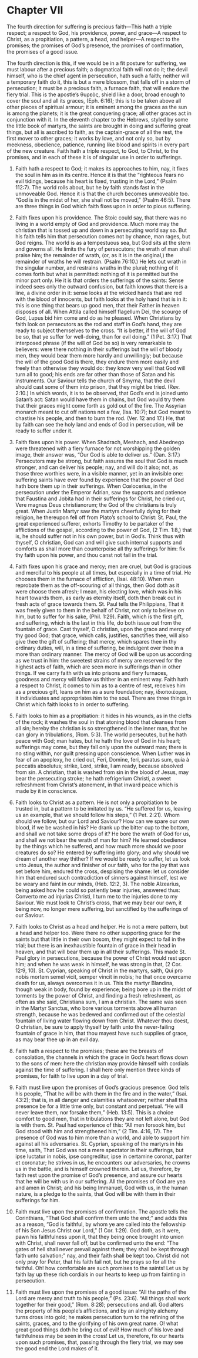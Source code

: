 # Chapter VII

The fourth direction for suffering is precious faith—This hath a triple respect; a respect to God, his providence, power, and grace—A respect to Christ, as a propitiation, a pattern, a head, and helper—A respect to the promises; the promises of God’s presence, the promises of confirmation, the promises of a good issue.

The fourth direction is this, if we would be in a fit posture for suffering, we must labour after a precious faith; a dogmatical faith will not do it; the devil himself, who is the chief agent in persecution, hath such a faith; neither will a temporary faith do it, this is but a mere blossom, that falls off in a storm of persecution; it must be a precious faith, a furnace faith, that will endure the fiery trial. This is the apostle’s θυρεὸς, shield like a door, broad enough to cover the soul and all its graces, (Eph. 6:16); this is to be taken above all other pieces of spiritual armour; it is eminent among the graces as the sun is among the planets; it is the great conquering grace; all other graces act in conjunction with it. In the eleventh chapter to the Hebrews, styled by some the little book of martyrs, the saints are brought in doing and suffering great things, but all is ascribed to faith, as the captain-grace of all the rest, the first mover to other graces; it works by love, and not only so, but by meekness, obedience, patience, running like blood and spirits in every part of the new creature. Faith hath a triple respect, to God, to Christ, to the promises, and in each of these it is of singular use in order to sufferings.

1. Faith hath a respect to God; it makes its approaches to him, nay, it fixes the soul in him as in its centre. Hence it is that the “righteous fears no evil tidings, because his heart is fixed, trusting in the Lord,” (Psalm 112:7). The world rolls about, but he by faith stands fast in the unmoveable God. Hence it is that the church becomes unmoveable too. “God is in the midst of her, she shall not be moved,” (Psalm 46:5). There are three things in God which faith fixes upon in order to pious suffering.

1. Faith fixes upon his providence. The Stoic could say, that there was no living in a world empty of God and providence. Much more may the christian that is tossed up and down in a persecuting world say so. But his faith tells him that persecution comes not by chance, man rages, but God reigns. The world is as a tempestuous sea, but God sits at the stern and governs all. He limits the fury of persecutors; the wrath of man shall praise him; the remainder of wrath, (or, as it is in the original,) the remainder of wraths he will restrain. (Psalm 76:10.) He lets out wrath in the singular number, and restrains wraths in the plural; nothing of it comes forth but what is permitted: nothing of it is permitted but the minor part only. He it is that orders the sufferings of the saints: Sense indeed sees only the outward confusion, but faith knows that there is a line, a divine order in it: sense looks at the wicked hands that are red with the blood of innocents, but faith looks at the holy hand that is in it: this is one thing that bears up good men, that their Father in heaven disposes of all. When Attila called himself flagellum Dei, the scourge of God, Lupus bid him come and do as he pleased. When Christians by faith look on persecutors as the rod and staff in God’s hand, they are ready to subject themselves to the cross. “It is better, if the will of God be so, that ye suffer for well-doing, than for evil doing.” (1 Pet. 3:17.) That interposed phrase (if the will of God be so) is very remarkable to believers: were there nothing in their sufferings but the will of bloody men, they would bear them more hardly and unwillingly; but because the will of the good God is there, they endure them more easily and freely than otherwise they would do: they know very well that God will turn all to good; his ends are far other than those of Satan and his instruments. Our Saviour tells the church of Smyrna, that the devil should cast some of them into prison, that they might be tried. (Rev. 2:10.) In which words, it is to be observed, that God’s end is joined unto Satan’s act: Satan would have them in chains, but God would try them that their graces might come forth as gold out of the fire. The Assyrian monarch meant to cut off nations not a few, (Isa. 10:7); but God meant to chastise his people, and then to burn the rod. (Ver. 12 and 17.) He, that by faith can see the holy land and ends of God in persecution, will be ready to suffer under it.

2. Faith fixes upon his power. When Shadrach, Meshach, and Abednego were threatened with a fiery furnace for not worshipping the golden image, their answer was, “Our God is able to deliver us.” (Dan. 3:17.) Persecutors may be strong, but faith assures the soul that God is much stronger, and can deliver his people; nay, and will do it also; not, as those three worthies were, in a visible manner, yet in an invisible one: suffering saints have ever found by experience that the power of God hath bore them up in their sufferings. When Cœlocerius, in the persecution under the Emperor Adrian, saw the supports and patience that Faustina and Jobita had in their sufferings for Christ, he cried out, Vere magnus Deus christianorum; the God of the christians is truly great. When Justin Martyr saw the martyrs cheerfully dying for their religion, he thereupon fell off from Plato’s school to Christ: St. Paul, the great experienced sufferer, exhorts Timothy to be partaker of the afflictions of the gospel, according to the power of God, (2 Tim. 1:8,) that is, he should suffer not in his own power, but in God’s. Think thus with thyself, O christian, God can and will give such internal supports and comforts as shall more than counterpoise all thy sufferings for him: fix thy faith upon his power, and thou canst not fail in the trial.

3. Faith fixes upon his grace and mercy; men are cruel, but God is gracious and merciful to his people at all times, but especially in a time of trial. He chooses them in the furnace of affliction, (Isai. 48:10). When men reprobate them as the off-scouring of all things, then God doth as it were choose them afresh; I mean, his electing love, which was in his heart towards them, as early as eternity itself, doth then break out in fresh acts of grace towards them. St. Paul tells the Philippians, That it was freely given to them in the behalf of Christ, not only to believe on him, but to suffer for his sake, (Phil. 1:29). Faith, which is the first gift, and suffering, which is the last in this life, do both issue out from the fountain of grace. Cast thyself, O christian, upon the grace and mercy of thy good God; that grace, which calls, justifies, sanctifies thee, will also give thee the gift of suffering; that mercy, which spares thee in thy ordinary duties, will, in a time of suffering, be indulgent over thee in a more than ordinary manner. The mercy of God will be upon us according as we trust in him: the sweetest strains of mercy are reserved for the highest acts of faith, which are seen more in sufferings than in other things. If we carry faith with us into prisons and fiery furnaces, goodness and mercy will follow us thither in an eminent way. Faith hath a respect to Christ, it comes to him as to a centre of rest, receives him as a precious gift, leans on him as a sure foundation; nay, ἰδιοποιέομαι, it individuates and appropriates him to the soul. There are three things in Christ which faith looks to in order to suffering.

1. Faith looks to him as a propitiation: it hides in his wounds, as in the clefts of the rock; it washes the soul in that atoning blood that cleanses from all sin; hereby the christian is so strengthened in the inner man, that he can glory in tribulations, (Rom. 5:3). The world persecutes, but he hath peace with God; man hates, but he hath the love of God in his heart; sufferings may come, but they fall only upon the outward man; there is no sting within, nor guilt pressing upon conscience. When Luther was in fear of an apoplexy, he cried out, Feri, Domine, feri, paratus sum, quia à peccatis absolutus; strike, Lord, strike, I am ready, because absolved from sin. A christian, that is washed from sin in the blood of Jesus, may bear the persecuting stroke; he hath refrigerium Christi, a sweet refreshment from Christ’s atonement, in that inward peace which is made by it in conscience.

2. Faith looks to Christ as a pattern. He is not only a propitiation to be trusted in, but a pattern to be imitated by us. “He suffered for us, leaving us an example, that we should follow his steps,” (1 Pet. 2:21). Whom should we follow, but our Lord and Saviour? How can we spare our own blood, if we be washed in his? He drank up the bitter cup to the bottom, and shall we not take some drops of it? He bore the wrath of God for us, and shall we not bear the wrath of man for him? He learned obedience by the things which he suffered, and how much more should we poor creatures do so? He entered by suffering into glory; and why should we dream of another way thither? If we would be ready to suffer, let us look unto Jesus, the author and finisher of our faith, who for the joy that was set before him, endured the cross, despising the shame: let us consider him that endured such contradiction of sinners against himself, lest we be weary and faint in our minds, (Heb. 12:2, 3). The noble Alzearius, being asked how he could so patiently bear injuries, answered thus: Converto me ad injurias Christi, I turn me to the injuries done to my Saviour. We must look to Christ’s cross, that we may bear our own, it being now, no longer mere suffering, but sanctified by the sufferings of our Saviour.

3. Faith looks to Christ as a head and helper. He is not a mere pattern, but a head and helper too. Were there no other supporting grace for the saints but that little in their own bosom, they might expect to fail in the trial; but there is an inexhaustible fountain of grace in their head in heaven, and that will bear them up in all their sufferings. This made St. Paul glory in persecutions, because the power of Christ would rest upon him; and when he was weak in himself, he was strong in that, (2 Cor. 12:9, 10). St. Cyprian, speaking of Christ in the martyrs, saith, Qui pro nobis mortem semel vicit, semper vincit in nobis; he that once overcame death for us, always overcomes it in us. This the martyr Blandina, though weak in body, found by experience; being bore up in the midst of torments by the power of Christ, and finding a fresh refreshment, as often as she said, Christiana sum, I am a christian. The same was seen in the Martyr Sanctus, who bore various torments above all human strength, because he was bedewed and confirmed out of the celestial fountain of living water flowing down from Christ. Whatever thou doest, O christian, be sure to apply thyself by faith unto the never-failing fountain of grace in him, that thou mayest have such supplies of grace, as may bear thee up in an evil day.

3. Faith hath a respect to the promises; these are the breasts of consolation, the channels in which the grace in God’s heart flows down to the sons of men: here the christian may provide himself with cordials against the time of suffering. I shall here only mention three kinds of promises, for faith to live upon in a day of trial.

1. Faith must live upon the promises of God’s gracious presence: God tells his people, “That he will be with them in the fire and in the water,” (Isai. 43:2); that is, in all danger and calamities whatsoever; neither shall this presence be for a little time only, but constant and perpetual. “He will never leave them, nor forsake them,” (Heb. 13:5). This is a choice comfort to good men, that in tribulations they are not left alone, but God is with them. St. Paul had experience of this: “All men forsook him, but God stood with him and strengthened him,” (2 Tim. 4:16, 17). The presence of God was to him more than a world, and able to support him against all his adversaries. St. Cyprian, speaking of the martyrs in his time, saith, That God was not a mere spectator in their sufferings, but ipse luctatur in nobis, ipse congreditur, ipse in certamine coronat, pariter et coronatur; he strives in us, he encounters our adversaries, he crowns us in the battle, and is himself crowned therein. Let us, therefore, by faith rest upon the promise of God’s presence, and assure our hearts that he will be with us in our suffering. All the promises of God are yea and amen in Christ; and his being Immanuel, God with us, in the human nature, is a pledge to the saints, that God will be with them in their sufferings for him.

2. Faith must live upon the promises of confirmation. The apostle tells the Corinthians, “That God shall confirm them unto the end;” and adds this as a reason, “God is faithful, by whom ye are called into the fellowship of his Son Jesus Christ our Lord,” (1 Cor. 1:29). God doth, as it were, pawn his faithfulness upon it, that they being once brought into union with Christ, shall never fall off, but be confirmed unto the end: “The gates of hell shall never prevail against them; they shall be kept through faith unto salvation;” nay, and their faith shall be kept too. Christ did not only pray for Peter, that his faith fail not, but he prays so for all the faithful. Oh! how comfortable are such promises to the saints! Let us by faith lay up these rich cordials in our hearts to keep up from fainting in persecution.

3. Faith must live upon the promises of a good issue: “All the paths of the Lord are mercy and truth to his people,” (Ps. 23:6). “All things shall work together for their good,” (Rom. 8:28); persecutions and all. God alters the property of his people’s afflictions, and by an almighty alchemy turns dross into gold; he makes persecution turn to the refining of the saints, graces, and to the glorifying of his own great name. O! what great good things doth he bring out of evil! How much of his love and faithfulness may be seen in the cross! Let us, therefore, fix our hearts upon such promises, that, passing through the fiery trial, we may see the good end the Lord makes of it.
